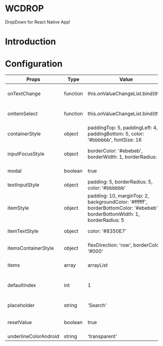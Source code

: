 
# WCDROP
DropDown for React Native App!

# Introduction


# Configuration

| Props| Type | Value | description 
|---------------------|--------------|-------------------------------------------------------------|-------------------------------------:
| onTextChange | function | this.onValueChangeList.bind(this) | Return of selected text
| onItemSelect | function | this.onValueChangeList.bind(this) | Return selected item
| containerStyle | object | paddingTop: 5, paddingLeft: 4, paddingBottom: 5, color: '#bbbbbb', fontSize: 16 | Style of the container
| inputFocusStyle | object | borderColor: '#ebebeb', borderWidth: 1, borderRadius: 5 | Style of the input in focus
| modal | boolean   | true | show in a modal
| textInputStyle | object | padding: 5, borderRadius: 5, color: '#bbbbbb' | Style of the input
| itemStyle | object | padding: 10, marginTop: 2, backgroundColor: '#ffffff', borderBottomColor: '#ebebeb', borderBottomWidth: 1, borderRadius: 5 | Style of the item container
| itemTextStyle | object | color: '#8350E7' | Style of the item
| itemsContainerStyle | object | flexDirection: 'row', borderColor: '#000' | Style of the all container
| items | array | arrayList | List of the array items
| defaultIndex | int | 1 | Index of the first item to display
| placeholder | string | 'Search' | Text of the input
| resetValue | boolean | true | Every search reset
| underlineColorAndroid | string | 'transparent' | 
